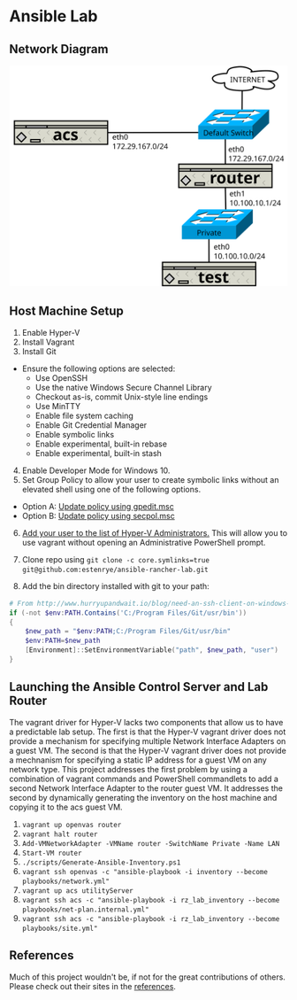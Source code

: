 # Ansible Lab

## Network Diagram

![ansible rancher lab network diagram](.imgs/network_diagrams/network.svg)

## Host Machine Setup

1. Enable Hyper-V
2. Install Vagrant
3. Install Git

  - Ensure the following options are selected:
    - Use OpenSSH
    - Use the native Windows Secure Channel Library
    - Checkout as-is, commit Unix-style line endings
    - Use MinTTY
    - Enable file system caching
    - Enable Git Credential Manager
    - Enable symbolic links
    - Enable experimental, built-in rebase
    - Enable experimental, built-in stash

4. Enable Developer Mode for Windows 10.
5. Set Group Policy to allow your user to create symbolic links without an elevated shell using one of the following options.

  - Option A: [Update policy using gpedit.msc](.docs/gpedit-symbolic-links.md)
  - Option B: [Update policy using secpol.msc](.docs/secpol-symbolic-links.md)

6. [Add your user to the list of Hyper-V Administrators.](.docs/hyperv-administrators-group.md)  This will allow you to use vagrant without opening an Administrative PowerShell prompt.

7. Clone repo using `git clone -c core.symlinks=true git@github.com:estenrye/ansible-rancher-lab.git`
8. Add the bin directory installed with git to your path:

```powershell
# From http://www.hurryupandwait.io/blog/need-an-ssh-client-on-windows-dont-use-putty-or-cygwinuse-git
if (-not $env:PATH.Contains('C:/Program Files/Git/usr/bin'))
{
    $new_path = "$env:PATH;C:/Program Files/Git/usr/bin"
    $env:PATH=$new_path
    [Environment]::SetEnvironmentVariable("path", $new_path, "user")
}
```

## Launching the Ansible Control Server and Lab Router

The vagrant driver for Hyper-V lacks two components that allow us to have a predictable lab setup.  The first is that the Hyper-V vagrant driver does not provide a mechanism for specifying multiple Network Interface Adapters on a guest VM.  The second is that the Hyper-V vagrant driver does not provide a mechnanism for specifying a static IP address for a guest VM on any network type.  This project addresses the first problem by using a combination of vagrant commands and PowerShell commandlets to add a second Network Interface Adapter to the router guest VM.  It addresses the second by dynamically generating the inventory on the host machine and copying it to the acs guest VM.

1. `vagrant up openvas router`
2. `vagrant halt router`
3. `Add-VMNetworkAdapter -VMName router -SwitchName Private -Name LAN`
4. `Start-VM router`
5. `./scripts/Generate-Ansible-Inventory.ps1`
6. `vagrant ssh openvas -c "ansible-playbook -i inventory --become playbooks/network.yml"`
7. `vagrant up acs utilityServer`
8. `vagrant ssh acs -c "ansible-playbook -i rz_lab_inventory --become playbooks/net-plan.internal.yml"`
9. `vagrant ssh acs -c "ansible-playbook -i rz_lab_inventory --become playbooks/site.yml"`

## References


Much of this project wouldn't be, if not for the great contributions of others.  Please check out their sites in the [references](.docs/references.md).